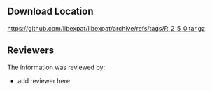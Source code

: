 ## Download Location


https://github.com/libexpat/libexpat/archive/refs/tags/R_2_5_0.tar.gz

## Reviewers

The information was reviewed by:

* add reviewer here